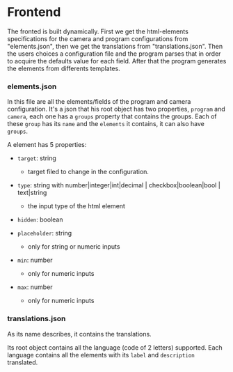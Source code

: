 # Frontend
The fronted is built dynamically. First we get the html-elements specifications for the camera and program configurations from "elements.json", then we get the translations from "translations.json". Then the users choices a configuration file and the program parses that in order to acquire the defaults value for each field. After that the program generates the elements from differents templates.

### **elements.json**
In this file are all the elements/fields of the program and camera configuration. It's a json that his root object has two properties, `program` and `camera`, each one has a `groups` property that contains the groups. Each of these `group` has its `name` and the `elements` it contains, it can also have `groups`.

A element has 5 properties:
- `target`: string
    - target filed to change in the configuration.

- `type`: string with number|integer|int|decimal | checkbox|boolean|bool | text|string
    - the input type of the html element

- `hidden`: boolean

- `placeholder`: string
    - only for string or numeric inputs

- `min`: number
    - only for numeric inputs

- `max`: number
    - only for numeric inputs

### **translations.json**
As its name describes, it contains the translations.

Its root object contains all the language (code of 2 letters) supported.
Each language contains all the elements with its `label` and `description` translated.